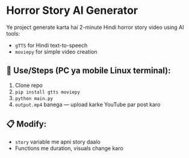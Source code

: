 # Horror Story AI Generator

Ye project generate karta hai 2-minute Hindi horror story video using AI tools:
- `gTTS` for Hindi text-to-speech
- `moviepy` for simple video creation

## 🚀 Use/Steps (PC ya mobile Linux terminal):
1. Clone repo
2. `pip install gtts moviepy`
3. `python main.py`
4. `output.mp4` banega — upload karke YouTube par post karo

## 📋 Modify:
- `story` variable me apni story daalo
- Functions me duration, visuals change karo  
